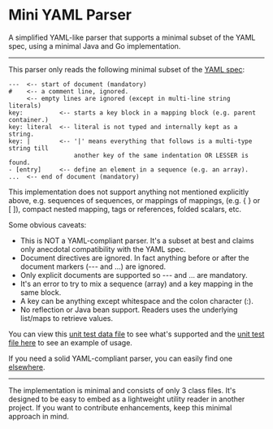 # Mini YAML Parser #

A simplified YAML-like parser that supports a minimal subset of the YAML spec, using a minimal Java and Go implementation.

***

This parser only reads the following minimal subset of the [YAML spec](http://yaml.org):

    ---  <-- start of document (mandatory)
    #    <-- a comment line, ignored.
         <-- empty lines are ignored (except in multi-line string literals)
    key:          <-- starts a key block in a mapping block (e.g. parent container.)
    key: literal  <-- literal is not typed and internally kept as a string.
    key: |        <-- '|' means everything that follows is a multi-type string till
                      another key of the same indentation OR LESSER is found.
    - [entry]     <-- define an element in a sequence (e.g. an array).
    ...  <-- end of document (mandatory)

This implementation does not support anything not mentioned explicitly above, e.g.
sequences of sequences, or mappings of mappings, (e.g. { } or [ ]), compact nested mapping, tags or references, folded scalars, etc.

Some obvious caveats:

* This is NOT a YAML-compliant parser. It's a subset at best and claims only anecdotal compatibility with the YAML spec.
* Document directives are ignored. In fact anything before or after the document markers (--- and ...) are ignored.
* Only explicit documents are supported so --- and ... are mandatory.
* It's an error to try to mix a sequence (array) and a key mapping in the same block.
* A key can be anything except whitespace and the colon character (:).
* No reflection or Java bean support. Readers uses the underlying list/maps to retrieve values.

You can view this
[unit test data file](https://bitbucket.org/ralfoide/mini-yaml-parser/src/6ec34c7a7b9ca9df1254bcdb95f406ce594b6951/Java/MiniYamlParser/src/tests/com/alfray/utils/test10.yaml?at=master)
to see what's supported and the
[unit test file here](https://bitbucket.org/ralfoide/mini-yaml-parser/src/6ec34c7a7b9ca9df1254bcdb95f406ce594b6951/Java/MiniYamlParser/src/tests/com/alfray/utils/MiniYamlParserTest.java?at=master)
to see an example of usage.

If you need a solid YAML-compliant parser, you can easily find one [elsewhere](http://stackoverflow.com/questions/450399/which-java-yaml-library-should-i-use).

***

The implementation is minimal and consists of only 3 class files. It's designed to be easy to embed as a lightweight utility reader in another project. If you want to contribute enhancements, keep this minimal approach in mind.